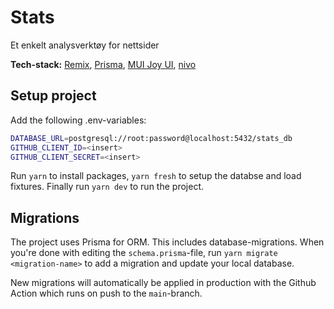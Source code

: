 # Stats

Et enkelt analysverktøy for nettsider

**Tech-stack:** [Remix](https://remix.run/), [Prisma](https://www.prisma.io/), [MUI Joy UI](https://mui.com/joy-ui/getting-started/overview/), [nivo](https://nivo.rocks/)

## Setup project

Add the following .env-variables:

```bash
DATABASE_URL=postgresql://root:password@localhost:5432/stats_db
GITHUB_CLIENT_ID=<insert>
GITHUB_CLIENT_SECRET=<insert>
```

Run `yarn` to install packages, `yarn fresh` to setup the databse and load fixtures. Finally run `yarn dev` to run the project.

## Migrations

The project uses Prisma for ORM. This includes database-migrations. When you're done with editing the `schema.prisma`-file, run `yarn migrate <migration-name>` to add a migration and update your local database.

New migrations will automatically be applied in production with the Github Action which runs on push to the `main`-branch.

